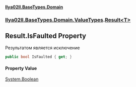 #### [Ilya02Il.BaseTypes.Domain](index.md 'index')
### [Ilya02Il.BaseTypes.Domain.ValueTypes](Ilya02Il.BaseTypes.Domain.ValueTypes.md 'Ilya02Il.BaseTypes.Domain.ValueTypes').[Result&lt;T&gt;](Ilya02Il.BaseTypes.Domain.ValueTypes.Result_T_.md 'Ilya02Il.BaseTypes.Domain.ValueTypes.Result<T>')

## Result<T>.IsFaulted Property

Результатом является исключение

```csharp
public bool IsFaulted { get; }
```

#### Property Value
[System.Boolean](https://docs.microsoft.com/en-us/dotnet/api/System.Boolean 'System.Boolean')